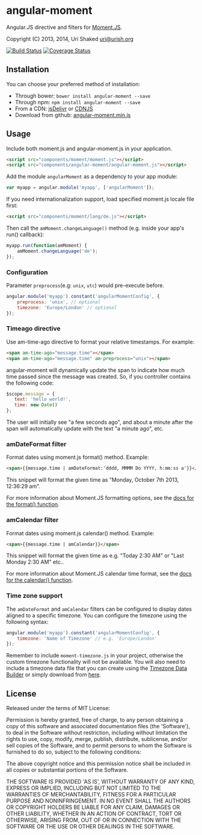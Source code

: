 angular-moment
==============

Angular.JS directive and filters for [Moment.JS](http://www.momentjs.com).

Copyright (C) 2013, 2014, Uri Shaked <uri@urish.org>

[![Build Status](https://travis-ci.org/urish/angular-moment.png?branch=master)](https://travis-ci.org/urish/angular-moment)
[![Coverage Status](https://coveralls.io/repos/urish/angular-moment/badge.png)](https://coveralls.io/r/urish/angular-moment)

Installation
------------

You can choose your preferred method of installation:
* Through bower: `bower install angular-moment --save`
* Through npm: `npm install angular-moment --save`
* From a CDN: [jsDelivr](https://cdn.jsdelivr.net/angular.moment/0.6.2/angular-moment.min.js) or [CDNJS](https://cdnjs.cloudflare.com/ajax/libs/angular-moment/0.6.2/angular-moment.min.js)
* Download from github: [angular-moment.min.js](https://raw.github.com/urish/angular-moment/master/angular-moment.min.js)

Usage
-----
Include both moment.js and angular-moment.js in your application.

```html
<script src="components/moment/moment.js"></script>
<script src="components/angular-moment/angular-moment.js"></script>
```

Add the module `angularMoment` as a dependency to your app module:

```js
var myapp = angular.module('myapp', ['angularMoment']);
```

If you need internationalization support, load specified moment.js locale file first:

```html
<script src="components/moment/lang/de.js"></script>
```

Then call the `amMoment.changeLanguage()` method (e.g. inside your app's run() callback):

```js
myapp.run(function(amMoment) {
	amMoment.changeLanguage('de');
});
```

### Configuration

Parameter `preprocess`(e.g: `unix`, `utc`) would pre-execute before. 

```js
angular.module('myapp').constant('angularMomentConfig', {
	preprocess: 'unix', // optional
	timezone: 'Europe/London' // optional
});
```

### Timeago directive
Use am-time-ago directive to format your relative timestamps. For example:

```html
<span am-time-ago="message.time"></span>
<span am-time-ago="message.time" am-preprocess="unix"></span>
```

angular-moment will dynamically update the span to indicate how much time
passed since the message was created. So, if you controller contains the following
code:
```js
$scope.message = {
   text: 'hello world!',
   time: new Date()
};
```

The user will initially see "a few seconds ago", and about a minute
after the span will automatically update with the text "a minute ago",
etc.

### amDateFormat filter
Format dates using moment.js format() method. Example:

```html
<span>{{message.time | amDateFormat:'dddd, MMMM Do YYYY, h:mm:ss a'}}</span>
```

This snippet will format the given time as "Monday, October 7th 2013, 12:36:29 am".

For more information about Moment.JS formatting options, see the
[docs for the format() function](http://momentjs.com/docs/#/displaying/format/).

### amCalendar filter

Format dates using moment.js calendar() method. Example:

```html
<span>{{message.time | amCalendar}}</span>
```

This snippet will format the given time as e.g. "Today 2:30 AM" or "Last Monday 2:30 AM" etc..

For more information about Moment.JS calendar time format, see the
[docs for the calendar() function](http://momentjs.com/docs/#/displaying/calendar-time/).

### Time zone support

The `amDateFormat` and `amCalendar` filters can be configured to display dates aligned
to a specific timezone. You can configure the timezone using the following syntax:

```js
angular.module('myapp').constant('angularMomentConfig', {
    timezone: 'Name of Timezone' // e.g. 'Europe/London'
});
```

Remember to include `moment-timezone.js` in your project, otherwise the custom timezone
functionality will not be available. You will also need to include a timezone data file that
you can create using the [Timezone Data Builder](http://momentjs.com/timezone/data/)
or simply download from [here](https://rawgithub.com/qw4n7y/7282780/raw/6ae3b334b295f93047e8f3ad300db6bc4387e235/moment-timezone-data.js).

License
----

Released under the terms of MIT License:

Permission is hereby granted, free of charge, to any person obtaining
a copy of this software and associated documentation files (the
'Software'), to deal in the Software without restriction, including
without limitation the rights to use, copy, modify, merge, publish,
distribute, sublicense, and/or sell copies of the Software, and to
permit persons to whom the Software is furnished to do so, subject to
the following conditions:

The above copyright notice and this permission notice shall be
included in all copies or substantial portions of the Software.

THE SOFTWARE IS PROVIDED 'AS IS', WITHOUT WARRANTY OF ANY KIND,
EXPRESS OR IMPLIED, INCLUDING BUT NOT LIMITED TO THE WARRANTIES OF
MERCHANTABILITY, FITNESS FOR A PARTICULAR PURPOSE AND NONINFRINGEMENT.
IN NO EVENT SHALL THE AUTHORS OR COPYRIGHT HOLDERS BE LIABLE FOR ANY
CLAIM, DAMAGES OR OTHER LIABILITY, WHETHER IN AN ACTION OF CONTRACT,
TORT OR OTHERWISE, ARISING FROM, OUT OF OR IN CONNECTION WITH THE
SOFTWARE OR THE USE OR OTHER DEALINGS IN THE SOFTWARE.


